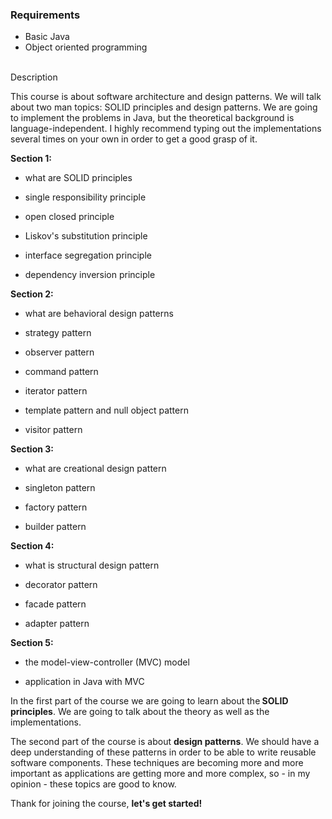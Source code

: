<div class="course-landing-page__main-content component-margin">
<div class="clp-component-render">
<div class="clp-component-render">
<div class="ud-component--course-landing-page-udlite--requirements" data-component-props="{&quot;isCollapsible&quot;:false,&quot;prerequisites&quot;:[&quot;Basic Java&quot;,&quot;Object oriented programming&quot;]}">
<div class="course-landing-page__main-content component-margin">
<div class="clp-component-render">
<div class="clp-component-render">
<div class="ud-component--course-landing-page-udlite--requirements" data-component-props="{&quot;isCollapsible&quot;:false,&quot;prerequisites&quot;:[&quot;Basic Java&quot;,&quot;Object oriented programming&quot;]}">
<h3 class="udlite-heading-xl requirements--title--2j7S2">Requirements</h3>
<ul class="udlite-block-list">
<li>
<div class="udlite-block-list-item udlite-block-list-item-small udlite-block-list-item-tight udlite-block-list-item-neutral udlite-text-sm"><span class="udlite-block-list-item-content">Basic Java</span></div>
</li>
<li>
<div class="udlite-block-list-item udlite-block-list-item-small udlite-block-list-item-tight udlite-block-list-item-neutral udlite-text-sm"><span class="udlite-block-list-item-content">Object oriented programming</span></div>
</li>
</ul>
</div>
</div>
</div>
</div>
<div class="course-landing-page__main-content component-margin" data-purpose="curriculum-practice-test">&nbsp;</div>
<div class="course-landing-page__main-content component-margin">
<div class="clp-component-render">
<div class="clp-component-render">
<div class="ud-component--course-landing-page-udlite--description" data-component-props="{&quot;description&quot;:&quot;\u003cp\u003eThis course is about software architecture and design patterns. We will talk about two man topics: SOLID principles and design patterns. We are going to implement the problems in Java, but the theoretical background is language-independent. I highly recommend typing out the implementations several times on your own in order to get a good grasp of it.\u003c/p\u003e\u003cp\u003e\u003cstrong\u003eSection 1:\u003c/strong\u003e\u003c/p\u003e\u003cul\u003e\u003cli\u003e\u003cp\u003ewhat are SOLID principles\u003c/p\u003e\u003c/li\u003e\u003cli\u003e\u003cp\u003esingle responsibility principle\u003c/p\u003e\u003c/li\u003e\u003cli\u003e\u003cp\u003eopen closed principle\u003c/p\u003e\u003c/li\u003e\u003cli\u003e\u003cp\u003eLiskov's substitution principle\u003c/p\u003e\u003c/li\u003e\u003cli\u003e\u003cp\u003einterface segregation principle\u003c/p\u003e\u003c/li\u003e\u003cli\u003e\u003cp\u003edependency inversion principle\u003c/p\u003e\u003c/li\u003e\u003c/ul\u003e\u003cp\u003e\u003cstrong\u003eSection 2:\u003c/strong\u003e\u003c/p\u003e\u003cul\u003e\u003cli\u003e\u003cp\u003ewhat are behavioral design patterns\u003c/p\u003e\u003c/li\u003e\u003cli\u003e\u003cp\u003estrategy pattern\u003c/p\u003e\u003c/li\u003e\u003cli\u003e\u003cp\u003eobserver pattern\u003c/p\u003e\u003c/li\u003e\u003cli\u003e\u003cp\u003ecommand pattern\u003c/p\u003e\u003c/li\u003e\u003cli\u003e\u003cp\u003eiterator pattern\u003c/p\u003e\u003c/li\u003e\u003cli\u003e\u003cp\u003etemplate pattern and null object pattern\u003c/p\u003e\u003c/li\u003e\u003cli\u003e\u003cp\u003evisitor pattern\u003c/p\u003e\u003c/li\u003e\u003c/ul\u003e\u003cp\u003e\u003cstrong\u003eSection 3:\u003c/strong\u003e\u003c/p\u003e\u003cul\u003e\u003cli\u003e\u003cp\u003ewhat are creational design pattern\u003c/p\u003e\u003c/li\u003e\u003cli\u003e\u003cp\u003esingleton pattern\u003c/p\u003e\u003c/li\u003e\u003cli\u003e\u003cp\u003efactory pattern\u003c/p\u003e\u003c/li\u003e\u003cli\u003e\u003cp\u003ebuilder pattern \u003c/p\u003e\u003c/li\u003e\u003c/ul\u003e\u003cp\u003e\u003cstrong\u003eSection 4:\u003c/strong\u003e\u003c/p\u003e\u003cul\u003e\u003cli\u003e\u003cp\u003ewhat is structural design pattern\u003c/p\u003e\u003c/li\u003e\u003cli\u003e\u003cp\u003edecorator pattern\u003c/p\u003e\u003c/li\u003e\u003cli\u003e\u003cp\u003efacade pattern\u003c/p\u003e\u003c/li\u003e\u003cli\u003e\u003cp\u003eadapter pattern\u003c/p\u003e\u003c/li\u003e\u003c/ul\u003e\u003cp\u003e\u003cstrong\u003eSection 5:\u003c/strong\u003e\u003c/p\u003e\u003cul\u003e\u003cli\u003e\u003cp\u003ethe model-view-controller (MVC) model\u003c/p\u003e\u003c/li\u003e\u003cli\u003e\u003cp\u003eapplication in Java with MVC\u003c/p\u003e\u003c/li\u003e\u003c/ul\u003e\u003cp\u003eIn the first part of the course we are going to learn about the\u003cstrong\u003e SOLID principles\u003c/strong\u003e. We are going to talk about the theory as well as the implementations.\u003c/p\u003e\u003cp\u003eThe second part of the course is about \u003cstrong\u003edesign patterns\u003c/strong\u003e. We should have a deep understanding of these patterns in order to be able to write reusable software components. These techniques are becoming more and more important as applications are getting more and more complex, so - in my opinion - these topics are good to know.\u003c/p\u003e\u003cp\u003eThank for joining the course, \u003cstrong\u003elet's get started!\u003c/strong\u003e\u003c/p\u003e&quot;,&quot;target_audiences&quot;:[&quot;This course is meant for newbies who are familiar with Java and want to be able to write reusable code &quot;]}">
<div class="udlite-text-sm styles--description--3y4KY">
<div class="udlite-heading-xl styles--description__header--3SNsO">Description</div>
<div class="show-more--container--1QLmn">
<div class="show-more--content--isg5c show-more--with-gradient--2abmN">
<div>
<div data-purpose="safely-set-inner-html:description:description">
<p>This course is about software architecture and design patterns. We will talk about two man topics: SOLID principles and design patterns. We are going to implement the problems in Java, but the theoretical background is language-independent. I highly recommend typing out the implementations several times on your own in order to get a good grasp of it.</p>
<p><strong>Section 1:</strong></p>
<ul>
<li>
<p>what are SOLID principles</p>
</li>
<li>
<p>single responsibility principle</p>
</li>
<li>
<p>open closed principle</p>
</li>
<li>
<p>Liskov's substitution principle</p>
</li>
<li>
<p>interface segregation principle</p>
</li>
<li>
<p>dependency inversion principle</p>
</li>
</ul>
<p><strong>Section 2:</strong></p>
<ul>
<li>
<p>what are behavioral design patterns</p>
</li>
<li>
<p>strategy pattern</p>
</li>
<li>
<p>observer pattern</p>
</li>
<li>
<p>command pattern</p>
</li>
<li>
<p>iterator pattern</p>
</li>
<li>
<p>template pattern and null object pattern</p>
</li>
<li>
<p>visitor pattern</p>
</li>
</ul>
<p><strong>Section 3:</strong></p>
<ul>
<li>
<p>what are creational design pattern</p>
</li>
<li>
<p>singleton pattern</p>
</li>
<li>
<p>factory pattern</p>
</li>
<li>
<p>builder pattern</p>
</li>
</ul>
<p><strong>Section 4:</strong></p>
<ul>
<li>
<p>what is structural design pattern</p>
</li>
<li>
<p>decorator pattern</p>
</li>
<li>
<p>facade pattern</p>
</li>
<li>
<p>adapter pattern</p>
</li>
</ul>
<p><strong>Section 5:</strong></p>
<ul>
<li>
<p>the model-view-controller (MVC) model</p>
</li>
<li>
<p>application in Java with MVC</p>
</li>
</ul>
<p>In the first part of the course we are going to learn about the<strong>&nbsp;SOLID principles</strong>. We are going to talk about the theory as well as the implementations.</p>
<p>The second part of the course is about&nbsp;<strong>design patterns</strong>. We should have a deep understanding of these patterns in order to be able to write reusable software components. These techniques are becoming more and more important as applications are getting more and more complex, so - in my opinion - these topics are good to know.</p>
<p>Thank for joining the course,&nbsp;<strong>let's get started!</strong></p>
</div>
</div>
</div>
</div>
</div>
</div>
</div>
</div>
</div>
</div>
</div>
</div>
</div>